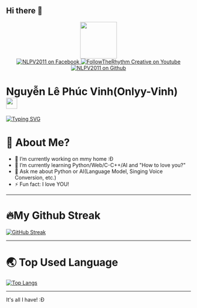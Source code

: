 ## Hi there 👋

<div id="header" align="center">
  <img src="https://i.giphy.com/media/v1.Y2lkPTc5MGI3NjExcXYybnR1ZHY4bDM1Zjg3ZTR1bTA5YzNidnpuOWFuYW9yb3ZsOTB4ayZlcD12MV9pbnRlcm5hbF9naWZfYnlfaWQmY3Q9cw/smGCEo5zsAXtK4bqAT/giphy.gif" width="100"/>
</div>
<div id="badges" align="center">
  <a href="https://www.facebook.com/profile.php?id=100085288406784">
    <img src="https://img.shields.io/badge/Facebook-blue?style=for-the-badge&logo=Facebook&logoColor=white" alt="NLPV2011 on Facebook"/>
  </a>
  <a href="http://www.youtube.com/@FollowTheRhythm-Creative">
    <img src="https://img.shields.io/badge/FollowTheRhythm_Creative-white?style=for-the-badge&logo=Youtube&logoColor=black" alt="FollowTheRhythm Creative on Youtube"/>
  </a>
  <a href="https://github.com/NLPV2011">
    <img src="https://img.shields.io/badge/Github-black?style=for-the-badge&logo=Github&logoColor=white" alt="NLPV2011 on Github"/>
  </a>
</div>
<div id="profile-views" align="center">
  <img src="https://komarev.com/ghpvc/?username=Onlyy-Vinh&style=flat-square&color=blue" alt="" align="center"/>
</div>
<h1>
  Nguyễn Lê Phúc Vinh(Onlyy-Vinh)
  <img src="https://media.giphy.com/media/hvRJCLFzcasrR4ia7z/giphy.gif" width="30px"/>
</h1>

[![Typing SVG](https://readme-typing-svg.demolab.com?font=Montserrat&pause=1000&width=435&lines=This+is+how+I+found+what's+called+%22Rhythm.%22)](https://git.io/typing-svg)

# 💫 About Me?

- 🔭 I’m currently working on mmy home :Đ
- 🌱 I’m currently learning Python/Web/C-C++/AI and "How to love you?"
- 💬 Ask me about Python or AI(Language Model, Singing Voice Conversion, etc.)
- ⚡ Fun fact: I love YOU!

---

# 🔥My Github Streak 
[![GitHub Streak](http://github-readme-streak-stats.herokuapp.com?user=Onlyy-Vinh&theme=dark&background=000000)](https://git.io/streak-stats)

---
# 🌏 Top Used Language
[![Top Langs](https://github-readme-stats.vercel.app/api/top-langs/?username=Onlyy-Vinh&layout=compact&theme=vision-friendly-dark)](https://github.com/anuraghazra/github-readme-stats)

---

It's all I have! :Đ
<!--
**NLPV2011/NLPV2011** is a ✨ _special_ ✨ repository because its `README.md` (this file) appears on your GitHub profile.

Here are some ideas to get you started:

- 🔭 I’m currently working on ...
- 🌱 I’m currently learning ...
- 👯 I’m looking to collaborate on ...
- 🤔 I’m looking for help with ...
- 💬 Ask me about ...
- 📫 How to reach me: ...
- 😄 Pronouns: ...
- ⚡ Fun fact: ...
-->
